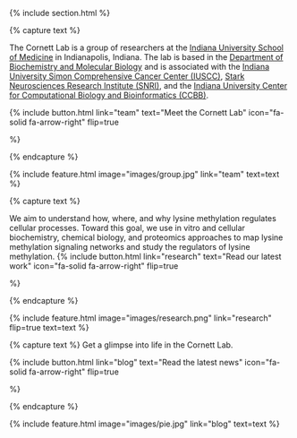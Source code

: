 ---
---


{% include section.html %}

{% capture text %}

The Cornett Lab is a group of researchers at the [Indiana University School of Medicine](https://medicine.iu.edu/) in Indianapolis, Indiana. The lab is based in the [Department of Biochemistry and Molecular Biology](https://medicine.iu.edu/biochemistry-molecular-biology) and is associated with the [Indiana University Simon Comprehensive Cancer Center (IUSCC)](https://cancer.iu.edu/index.html), [Stark Neurosciences Research Institute (SNRI)](https://medicine.iu.edu/research-centers/neurosciences), and the [Indiana University Center for Computational Biology and Bioinformatics (CCBB)](https://medicine.iu.edu/research-centers/computational-biology-bioinformatics). 

{%
  include button.html
  link="team"
  text="Meet the Cornett Lab"
  icon="fa-solid fa-arrow-right"
  flip=true

%}

{% endcapture %}

{%
  include feature.html
  image="images/group.jpg"
  link="team"
  text=text
%}

{% capture text %}

We aim to understand how, where, and why lysine methylation regulates cellular processes. Toward this goal, we use in vitro and cellular biochemistry, chemical biology, and proteomics approaches to map lysine methylation signaling networks and study the regulators of lysine methylation.
{%
  include button.html
  link="research"
  text="Read our latest work"
  icon="fa-solid fa-arrow-right"
  flip=true
 
%}

{% endcapture %}

{%
  include feature.html
  image="images/research.png"
  link="research"
  flip=true
  text=text
%}

{% capture text %}
Get a  glimpse into life in the Cornett Lab. 

{%
  include button.html
  link="blog"
  text="Read the latest news"
  icon="fa-solid fa-arrow-right"
  flip=true

%}

{% endcapture %}

{%
  include feature.html
  image="images/pie.jpg"
  link="blog"
  text=text
%}
